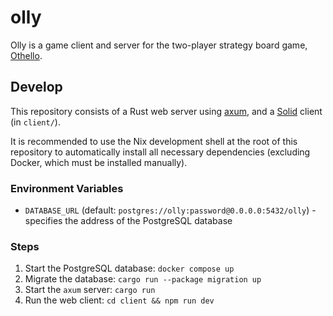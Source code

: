 # olly

Olly is a game client and server for the two-player strategy board game, [Othello](https://en.wikipedia.org/wiki/Reversi).

## Develop

This repository consists of a Rust web server using [axum](https://docs.rs/axum/latest/axum/), and a [Solid](https://solidjs.com) client (in `client/`).

It is recommended to use the Nix development shell at the root of this repository to automatically install all necessary dependencies (excluding Docker, which must be installed manually).

### Environment Variables

- `DATABASE_URL` (default: `postgres://olly:password@0.0.0.0:5432/olly`) - specifies the address of the PostgreSQL database

### Steps

1. Start the PostgreSQL database: `docker compose up`
2. Migrate the database: `cargo run --package migration up`
3. Start the `axum` server: `cargo run`
4. Run the web client: `cd client && npm run dev`
